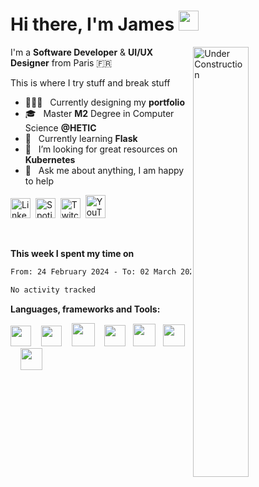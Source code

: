<h1 align="left">Hi there, I'm James <img src="https://raw.githubusercontent.com/blackcater/blackcater/main/images/Hi.gif" height="32" /></h1>

<!-- Any image aligned to the right. Beware the width -->

<img width="42%" padding-left="-20px" align="right" alt="Under Construction" src="https://i.ibb.co/rdKnBvr/boom-10-page-under-construction-copie.png"/>
<!-- <img width="42%" padding-left="-20px" align="right" alt="Community" src="https://i.ibb.co/fxWTKy3/Lightroom.png"/> -->
<!-- <img width="47%" padding-left="-20px" align="right" alt="Challenge" src="https://i.ibb.co/n0tH2Nj/ezgif-2-a598e1dfdf47.png"/> -->


I'm a **Software Developer** & **UI/UX Designer** from Paris 🇫🇷 

This is where I try stuff and break stuff


- 👨🏽‍💻 &nbsp; Currently designing my **portfolio**
- 🎓 &nbsp; Master **M2** Degree in Computer Science **@HETIC**
- 🤖 &nbsp; Currently learning **Flask**
- 🤔 &nbsp; I’m looking for great resources on **Kubernetes**
- 💬 &nbsp; Ask me about anything, I am happy to help

<!-- Contact -->
<div class="contacts" display="flex"; justify-content="center"; align-items="center";>
  
<p align="left">
  <a href="https://www.linkedin.com/in/james-bissick/"><img alt="LinkedIn" title="LinkedIn" height="32" width="32" src="https://camo.githubusercontent.com/00974afc84e6984c98cb5c971879e88b31387aa90f1f91795586266a48d2ed88/68747470733a2f2f63646e2e73696d706c6569636f6e732e6f72672f6c696e6b6564696e"></a>&nbsp;
  <a href="https://open.spotify.com/user/e684zswkmuqiweuqsunr5wt6b"><img alt="Spotify" title="Spotify" height="32" width="32" src="https://upload.wikimedia.org/wikipedia/commons/1/19/Spotify_logo_without_text.svg"></a>&nbsp;
  <a href="https://www.twitch.tv/"><img alt="Twitch" title="Twitch" height="32" width="32" src="https://upload.wikimedia.org/wikipedia/commons/d/d3/Twitch_Glitch_Logo_Purple.svg"></a>&nbsp;
  <a href="https://www.youtube.com/"><img alt="YouTube" title="YouTube" height="37" width="32" src="https://camo.githubusercontent.com/49016b3e10a42311ae32711f44e5062f8785491e90314f276446f4010e538b7a/68747470733a2f2f63646e2e73696d706c6569636f6e732e6f72672f796f7574756265"></a>
</p>
</div>

<br/>

<!-- <img src="https://media.giphy.com/media/VgCDAzcKvsR6OM0uWg/giphy.gif" width="50"> -->

**This week I spent my time on** 

<!--START_SECTION:waka-->

```txt
From: 24 February 2024 - To: 02 March 2024

No activity tracked
```

<!--END_SECTION:waka-->


**Languages, frameworks and Tools:**

<!-- <a href="#" alt="clang"><img height="35" src="https://svgshare.com/i/Ntk.svg"></a>&nbsp;&nbsp; -->
<!-- <a href="#" alt="react" title="react"><img height="34" src="https://svgshare.com/i/RjK.svg"></a>&nbsp;&nbsp; -->
<!-- <a href="#" alt="figma" title="figma"><img height="34" src="https://upload.wikimedia.org/wikipedia/commons/thumb/3/33/Figma-logo.svg/800px-Figma-logo.svg.png"></a>&nbsp;&nbsp;&nbsp; -->


<a href="#" alt="javascript" title="javascript"><img height="33" src="https://github.com/blackcater/blackcater/blob/main/images/logo-javascript.svg"></a>&nbsp;&nbsp;&nbsp;
<a href="#" alt="typescript" title="typescript"><img height="33" src="https://github.com/blackcater/blackcater/blob/main/images/logo-typescript.svg"></a>&nbsp;&nbsp;&nbsp;
<a href="#" alt="nodejs" title="nodejs"><img height="37" src="https://github.com/blackcater/blackcater/blob/main/images/logo-nodejs.svg"></a>&nbsp;&nbsp;&nbsp;
<a href="#" alt="symfony" title="symfony"><img height="34" src="https://svgshare.com/i/iC5.svg"></a>&nbsp;&nbsp;
<a href="#" alt="python" title="python"><img height="36" src="https://svgshare.com/i/VhQ.svg"></a>&nbsp;&nbsp;
<a href="#" alt="postgresql" title="postgresql"><img height="35" src="https://upload.wikimedia.org/wikipedia/commons/thumb/2/29/Postgresql_elephant.svg/1080px-Postgresql_elephant.svg.png"></a>&nbsp;&nbsp;&nbsp;
<a href="#" alt="firebase" title="firebase"><img height="35" src="https://cdn.freebiesupply.com/logos/large/2x/firebase-1-logo-png-transparent.png"></a>&nbsp;&nbsp;



